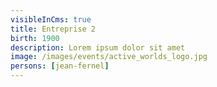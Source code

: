 ```yaml
---
visibleInCms: true
title: Entreprise 2
birth: 1900
description: Lorem ipsum dolor sit amet
image: /images/events/active_worlds_logo.jpg
persons: [jean-fernel]
---
```

